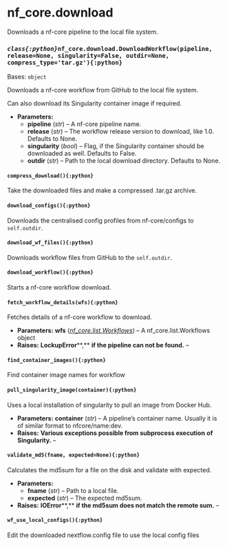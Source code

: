 # nf_core.download

Downloads a nf-core pipeline to the local file system.

### _`class{:python}`_`nf_core.download.DownloadWorkflow(pipeline, release=None, singularity=False, outdir=None, compress_type='tar.gz'){:python}`

Bases: `object`

Downloads a nf-core workflow from GitHub to the local file system.

Can also download its Singularity container image if required.

- **Parameters:**
  - **pipeline** (_str_) – A nf-core pipeline name.
  - **release** (_str_) – The workflow release version to download, like 1.0. Defaults to None.
  - **singularity** (_bool_) – Flag, if the Singularity container should be downloaded as well. Defaults to False.
  - **outdir** (_str_) – Path to the local download directory. Defaults to None.

#### `compress_download(){:python}`

Take the downloaded files and make a compressed .tar.gz archive.

#### `download_configs(){:python}`

Downloads the centralised config profiles from nf-core/configs to `self.outdir`.

#### `download_wf_files(){:python}`

Downloads workflow files from GitHub to the `self.outdir`.

#### `download_workflow(){:python}`

Starts a nf-core workflow download.

#### `fetch_workflow_details(wfs){:python}`

Fetches details of a nf-core workflow to download.

- **Parameters:**
  **wfs** ([_nf_core.list.Workflows_](list#nf_core.list.Workflows)) – A nf_core.list.Workflows object
- **Raises:**
  **LockupError**\*\*,\*\* **if the pipeline can not be found.** –

#### `find_container_images(){:python}`

Find container image names for workflow

#### `pull_singularity_image(container){:python}`

Uses a local installation of singularity to pull an image from Docker Hub.

- **Parameters:**
  **container** (_str_) – A pipeline’s container name. Usually it is of similar format
  to nfcore/name:dev.
- **Raises:**
  **Various exceptions possible from subprocess execution** **of** **Singularity.** –

#### `validate_md5(fname, expected=None){:python}`

Calculates the md5sum for a file on the disk and validate with expected.

- **Parameters:**
  - **fname** (_str_) – Path to a local file.
  - **expected** (_str_) – The expected md5sum.
- **Raises:**
  **IOError**\*\*,\*\* **if the md5sum does not match the remote sum.** –

#### `wf_use_local_configs(){:python}`

Edit the downloaded nextflow.config file to use the local config files
